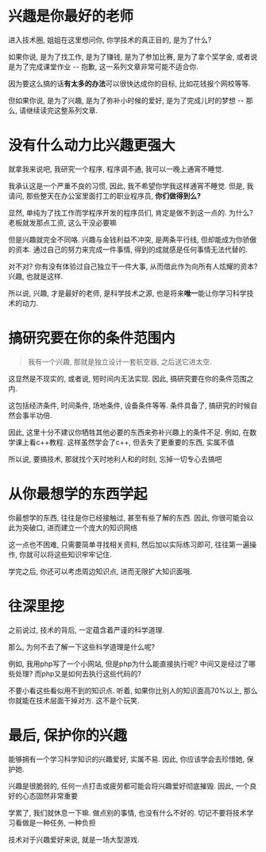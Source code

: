 # 兴趣是你最好的老师
进入技术圈, 姐姐在这里想问你, 你学技术的真正目的, 是为了什么?

如果你说, 是为了找工作, 是为了赚钱, 是为了参加比赛, 是为了拿个奖学金, 或者说是为了完成课堂作业 -- 抱歉, 这一系列文章非常可能不适合你.

因为要这么搞的话**有太多的办法**可以很快达成你的目标, 比如花钱报个网校等等.

但如果你说, 是为了兴趣, 是为了弥补小时候的爱好, 是为了完成儿时的梦想 -- 那么, 请继续读完这整系列文章.

# 没有什么动力比兴趣更强大
就拿我来说吧, 我研究一个程序, 程序调不通, 我可以一晚上通宵不睡觉.

我承认这是一个严重不良的习惯, 因此, 我不希望你学我这样通宵不睡觉. 但是, 我请问, 那些整天在办公室里面打工的职业程序员, **你们做得到么?**

显然, 单纯为了找工作而学程序开发的程序员们, 肯定是做不到这一点的. 为什么? 老板就发那点工资, 这么干没必要嘛

但是兴趣就完全不同咯. 兴趣与金钱利益不冲突, 是两条平行线, 但却能成为你骄傲的资本. 通过自己的努力来完成一件事情, 得到的成就感是任何事情无法代替的.

对不对? 你有没有体验过自己独立干一件大事, 从而借此作为向所有人炫耀的资本? 兴趣, 也就是这样. 

所以说, 兴趣, 才是最好的老师, 是科学技术之源, 也是将来**唯一**能让你学习科学技术的动力.

# 搞研究要在你的条件范围内
> 我有一个兴趣, 那就是独立设计一套航空器, 之后送它进太空.

这显然是不现实的, 或者说, 短时间内无法实现. 因此, 搞研究要在你的条件范围之内.

这包括经济条件, 时间条件, 场地条件, 设备条件等等. 条件具备了, 搞研究的时候自然会事半功倍.

因此, 这里十分不建议你牺牲其他必要的东西来弥补兴趣上的条件不足. 例如, 在数学课上看c++教程. 这样虽然学会了c++, 但丢失了更重要的东西, 实属不值

所以说, 要搞技术, 那就找个天时地利人和的时刻, 忘掉一切专心去搞吧

# 从你最想学的东西学起
你最想学的东西, 往往是你已经接触过, 甚至有些了解的东西. 因此, 你很可能会以此为突破口, 进而建立一个庞大的知识网络

这一点也不困难, 只需要简单寻找相关资料, 然后加以实际练习即可, 往往第一遍操作, 你就可以将这些知识牢牢记住.

学完之后, 你还可以考虑周边知识点, 进而无限扩大知识面哦.

# 往深里挖
之前说过, 技术的背后, 一定蕴含着严谨的科学道理.

那么, 为何不去了解一下这些科学道理是什么呢?

例如, 我用php写了一个小网站, 但是php为什么能直接执行呢? 中间又是经过了哪些处理? 而php又是如何去执行这些代码的?

不要小看这些看似用不到的知识点. 听着, 如果你比别人的知识面高70%以上, 那么你就能在技术层面干掉对方. 这不是个玩笑.

# 最后, 保护你的兴趣
能够拥有一个学习科学知识的兴趣爱好, 实属不易. 因此, 你应该学会去珍惜她, 保护她.

兴趣是很脆弱的, 任何一点打击或疲劳都可能会将兴趣爱好彻底摧毁. 因此, 一个良好的心态固然非常重要

学累了, 我们就休息一下嘛. 做点别的事情, 也没有什么不好的. 切记不要将技术学习看做是一种任务, 一种负担

技术对于兴趣爱好来说, 就是一场大型游戏.
